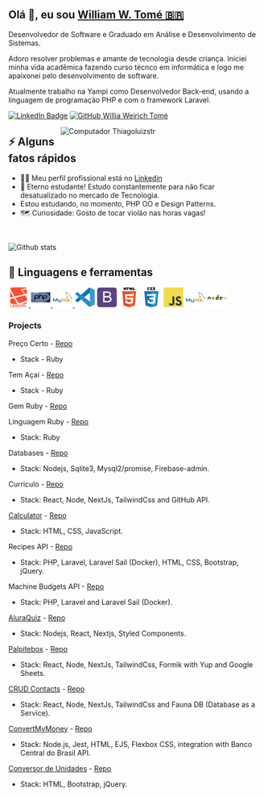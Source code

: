<h2>Olá 👋, eu sou <a href="https://github.com/williamtome">William W. Tomé  🇧🇷 </a></h2>

<p>Desenvolvedor de Software e Graduado em Análise e Desenvolvimento de Sistemas. </p><p> Adoro resolver problemas e amante de tecnologia desde criança. Iniciei minha vida acadêmica fazendo curso técnco em informática e logo me apaixonei pelo desenvolvimento de software.</p>
<p>Atualmente trabalho na Yampi como Desenvolvedor Back-end, usando a linguagem de programação PHP e com o framework Laravel.

<a href="https://www.linkedin.com/in/williamtome/" target="_blank" rel="noreferrer"><img src="https://img.shields.io/badge/-@williamtome-0077B5?style=flat-square&amp;labelColor=0077B5&amp;logo=LinkedIn&amp;link=https://www.linkedin.com/in/williamtome/" alt="LinkedIn Badge"></a>
[![GitHub Willia Weirich Tomé](https://img.shields.io/github/followers/williamtome?label=follow&style=social)](https://github.com/williamtome)

</p>

<img src="https://raw.githubusercontent.com/MicaelliMedeiros/micaellimedeiros/master/image/computer-illustration.png" min-width="400px" max-width="400px" width="400px" align="right" alt="Computador Thiagoluizstr">

<h2>⚡️ Alguns fatos rápidos</h2>
<ul>
  <li>👨‍💻 Meu perfil profissional está no <a href="https://www.linkedin.com/in/williamtome/">Linkedin</a></li>	
  <li>💬 Eterno estudante! Estudo constantemente para não ficar desatualizado no mercado de Tecnologia.</li>
  <li>Estou estudando, no momento, PHP OO e Design Patterns.</li>
  <li>🗺️ Curiosidade: Gosto de tocar violão nas horas vagas!</li>	
</ul>
<br>

![Github stats](https://github-readme-stats.vercel.app/api?username=williamtome&hide=issues&theme=light&show_icons=true&hide_border=false&count_private=true&include_all_commits=true&line_height=20.5)

<h2>🔧 Linguagens e ferramentas</h2>
<p align="left">
  <a href="https://laravel.com/" target="_blank">
	<img src="https://raw.githubusercontent.com/devicons/devicon/master/icons/laravel/laravel-plain-wordmark.svg" alt="laravel" width="40" height="40"/> 
  </a>
  <a href="https://www.php.net" target="_blank">
	<img src="https://raw.githubusercontent.com/devicons/devicon/master/icons/php/php-original.svg" alt="php" width="40" height="40"/>
  </a>
  <a href="https://www.mysql.com/" target="_blank">
  	<img src="https://raw.githubusercontent.com/devicons/devicon/master/icons/mysql/mysql-original-wordmark.svg" alt="mysql" width="40" height="40"/>
  </a>
    <img src="https://raw.githubusercontent.com/devicons/devicon/master/icons/vscode/vscode-original.svg" alt="vscode" width="40" height="40" />
    <img src="https://raw.githubusercontent.com/devicons/devicon/master/icons/bootstrap/bootstrap-plain.svg" alt="bootstrap" width="40" height="40" />
    <img src="https://raw.githubusercontent.com/devicons/devicon/master/icons/html5/html5-original-wordmark.svg" alt="html5" width="40" height="40" />
    <img src="https://raw.githubusercontent.com/devicons/devicon/master/icons/css3/css3-original-wordmark.svg" alt="css3" width="40" height="40" />
    <img src="https://raw.githubusercontent.com/devicons/devicon/master/icons/javascript/javascript-original.svg" alt="javascript" width="40" height="40" />
    <img src="https://raw.githubusercontent.com/devicons/devicon/master/icons/mysql/mysql-original-wordmark.svg" alt="mysql" width="40" height="40" />
    <img src="https://raw.githubusercontent.com/devicons/devicon/master/icons/nodejs/nodejs-original-wordmark.svg" alt="nodejs" width="40" height="40" />
	
</p>

### Projects

Preço Certo - [Repo](https://github.com/desenvolvendo-me/preco_certo)
* Stack - Ruby

Tem Açaí - [Repo](https://github.com/desenvolvendo-me/tem_acai)
* Stack - Ruby

Gem Ruby - [Repo](https://github.com/williamtome/gem_ruby)

Linguagem Ruby - [Repo](https://github.com/williamtome/linguagem_2021_ruby)
* Stack: Ruby

Databases - [Repo](https://github.com/williamtome/fsm-bancos-de-dados)
* Stack: Nodejs, Sqlite3, Mysql2/promise, Firebase-admin.

Curriculo - [Repo](https://github.com/williamtome/resume)
* Stack: React, Node, NextJs, TailwindCss and GitHub API.

[Calculator](https://calculadora.williamtome.dev) - [Repo](https://github.com/williamtome/calculadora)
- Stack: HTML, CSS, JavaScript.

Recipes API - [Repo](https://github.com/williamtome/recipes-api-dmtc)
* Stack: PHP, Laravel, Laravel Sail (Docker), HTML, CSS, Bootstrap, jQuery.

Machine Budgets API - [Repo](https://github.com/williamtome/machine-budgets-api)
* Stack: PHP, Laravel and Laravel Sail (Docker).

[AluraQuiz](https://quiz.williamtome.dev/) - [Repo](https://github.com/williamtome/alura-quiz-imersao-react)
* Stack: Nodejs, React, Nextjs, Styled Components.

[Palpitebox](https://palpitebox.williamtome.dev/) - [Repo](https://github.com/williamtome/palpitebox)
* Stack: React, Node, NextJs, TailwindCss, Formik with Yup and Google Sheets. 

[CRUD Contacts](https://contatos.williamtome.dev/) - [Repo](https://github.com/williamtome/crud-react-next-and-faunaDB)
* Stack: React, Node, NextJs, TailwindCss and Fauna DB (Database as a Service). 

[ConvertMyMoney](https://convertmymoney.williamtome.dev/) - [Repo](https://github.com/williamtome/convertmymoney)
* Stack: Node.js, Jest, HTML, EJS, Flexbox CSS, integration with Banco Central do Brasil API.

[Conversor de Unidades](https://conversor-de-unidades-git-master.williamtome.vercel.app/) - [Repo](https://github.com/williamtome/conversor-de-unidades)
* Stack: HTML, Bootstrap, jQuery.
